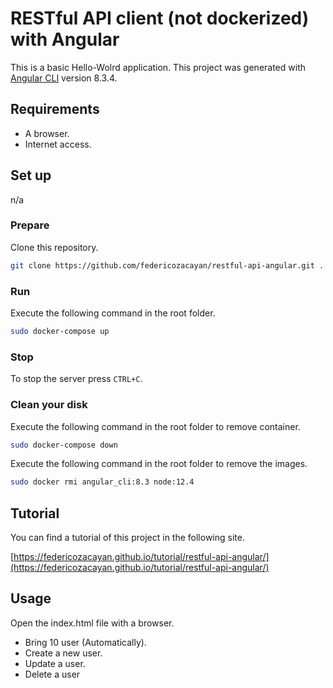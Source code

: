 # RESTful API client (not dockerized) with Angular

This is a basic Hello-Wolrd application.
This project was generated with [Angular CLI](https://github.com/angular/angular-cli) version 8.3.4.

## Requirements

- A browser.
- Internet access.

## Set up

n/a

### Prepare

Clone this repository.

```bash
git clone https://github.com/federicozacayan/restful-api-angular.git .
```
### Run

Execute the following command in the root folder.
```bash
sudo docker-compose up
```

### Stop

To stop the server press `CTRL+C`.

### Clean your disk

Execute the following command in the root folder to remove container.
```bash
sudo docker-compose down
```
Execute the following command in the root folder to remove the images.
```bash
sudo docker rmi angular_cli:8.3 node:12.4
```



## Tutorial

You can find a tutorial of this project in the following site.

[https://federicozacayan.github.io/tutorial/restful-api-angular/](https://federicozacayan.github.io/tutorial/restful-api-angular/)

## Usage

Open the index.html file with a browser.

- Bring 10 user (Automatically).
- Create a new user.
- Update a user.
- Delete a user
